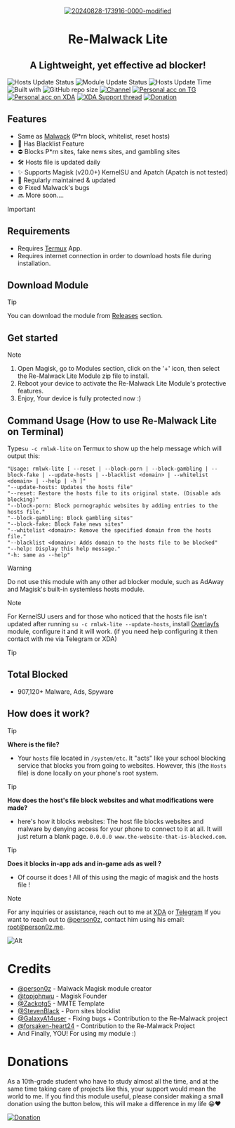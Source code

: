 <div align="center">
  
<a href="https://ibb.co/MRfcZnF"><img src="https://i.ibb.co/MRfcZnF/20240828-173916-0000-modified.png" alt="20240828-173916-0000-modified" border="0"></a>
</div>
<h1 align="center">Re-Malwack Lite</h1>
<h2 align="center">A Lightweight, yet effective ad blocker!</h2>

![Hosts Update Status](https://img.shields.io/badge/Hosts_update_status-Daily-green)
![Module Update Status](https://img.shields.io/badge/version-5.2.0-green)
![Hosts Update Time](https://img.shields.io/badge/Hosts_update_Time-≈19:30_UTC-green)
![Built with](https://img.shields.io/badge/Made_with-Love-red)
![GitHub repo size](https://img.shields.io/github/repo-size/ZG089/Re-Malwack)
[![Channel](https://img.shields.io/badge/Channel-ZGTechs-252850?color=blue&logo=telegram)](https://t.me/ZGTechs)
[![Personal acc on TG](https://img.shields.io/badge/Contact_Developer_via-Telegram-252850?color=blue&logo=telegram)](https://t.me/zgx_dev)
[![Personal acc on XDA](https://img.shields.io/badge/Contact_Developer_via-XDA-252850?color=orange&logo=xdadevelopers)](https://xdaforums.com/m/zg_dev.11432109/)
[![XDA Support thread](https://img.shields.io/badge/XDA_Support_thread-252850?color=gray&logo=xdadevelopers)](https://xdaforums.com/t/re-malwack-revival-of-malwack-module.4690049/)
[![Donation](https://img.shields.io/badge/Support%20Development-black?&logo=buymeacoffee&logoColor=black&logoSize=auto&color=%23FFDD00&cacheSeconds=2&link=https%3A%2F%2Fbuymeacoffee.com%2Fzg089&link=https%3A%2F%2Fbuymeacoffee.com%2Fzg089)](https://buymeacoffee.com/zg089)

## Features
- Same as [Malwack](https://github.com/Magisk-Modules-Alt-Repo/Malwack/#features) (P*rn block, whitelist, reset hosts)
- 🚫 Has Blacklist Feature
- ⛔ Blocks P*rn sites, fake news sites, and gambling sites
- 🛠️ Hosts file is updated daily
- ✨ Supports Magisk (v20.0+) KernelSU and Apatch (Apatch is not tested)
- 🔧 Regularly maintained & updated
- ⚙️ Fixed Malwack's bugs 
- 🔜 More soon....

> [!IMPORTANT]
> ## Requirements
> - Requires [Termux](https://f-droid.org/en/packages/com.termux/) App.
> - Requires internet connection in order to download hosts file during installation.

## Download Module
> [!TIP]
> You can download the module from [Releases](https://github.com/ZG089/Re-Malwack/releases/latest) section.

## Get started
> [!NOTE]
> 1. Open Magisk, go to Modules section, click on the '+' icon, then select the Re-Malwack Lite Module zip file to install.
> 2. Reboot your device to activate the Re-Malwack Lite Module's protective features.
> 3. Enjoy, Your device is fully protected now :)

## Command Usage (How to use Re-Malwack Lite on Terminal)

Type``su -c rmlwk-lite`` on Termux to show up the help message which will output this:

```
"Usage: rmlwk-lite [ --reset | --block-porn | --block-gambling | --block-fake | --update-hosts | --blacklist <domain> | --whitelist <domain> | --help | -h ]"
"--update-hosts: Updates the hosts file"
"--reset: Restore the hosts file to its original state. (Disable ads blocking)"
"--block-porn: Block pornographic websites by adding entries to the hosts file."
"--block-gambling: Block gambling sites"
"--block-fake: Block Fake news sites"
"--whitelist <domain>: Remove the specified domain from the hosts file."
"--blacklist <domain>: Adds domain to the hosts file to be blocked"
"--help: Display this help message."
"-h: same as --help"
```

> [!WARNING]
> Do not use this module with any other ad blocker module, such as AdAway and Magisk's built-in systemless hosts module.

> [!NOTE]
> For KernelSU users and for those who noticed that the hosts file isn't updated after running ``su -c rmlwk-lite --update-hosts``, install [Overlayfs](https://github.com/HuskyDG/magic_overlayfs) module, configure it and it will work. (if you need help configuring it then contact with me via Telegram or XDA)

> [!TIP]
> ## Total Blocked
> - 907,120+ Malware, Ads, Spyware

## How does it work?
> [!TIP]
> **Where is the file?**
> - Your ``hosts`` file located in ``/system/etc``. It "acts" like your school blocking service that blocks you from going to websites. However, this (the ``Hosts`` file) is done locally on your phone's root system. 

> [!TIP]
> **How does the host's file block websites and what modifications were made?**
> - here's how it blocks websites: The host file blocks websites and malware by denying access for your phone to connect to it at all. It will just return a blank page. ``0.0.0.0 www.the-website-that-is-blocked.com``.

> [!TIP]
> **Does it blocks in-app ads and in-game ads as well ?**
> - Of course it does ! All of this using the magic of magisk and the hosts file !

> [!NOTE]
> For any inquiries or assistance, reach out to me at [XDA](https://xdaforums.com/m/zg_dev.11432109/) or [Telegram](https://t.me/zgx_dev)
> If you want to reach out to [@person0z](https://github.com/Person0z), contact him using his email: root@person0z.me.


![Alt](https://repobeats.axiom.co/api/embed/68b1a4a787eada857f93b0f5667d4799d796346e.svg)

# Credits
- [@person0z](https://github.com/Person0z) - Malwack Magisk module creator
- [@topjohnwu](https://github.com/topjohnwu) - Magisk Founder
- [@Zackptg5](https://github.com/Zackptg5/MMT-Extended) - MMTE Template
- [@StevenBlack](https://github.com/StevenBlack/hosts) - Porn sites blocklist
- [@GalaxyA14user](https://github.com/GalaxyA14user) - Fixing bugs + Contribution to the Re-Malwack project
- [@forsaken-heart24](https://github.com/forsaken-heart24) - Contribution to the Re-Malwack Project
- And Finally, YOU! For using my module :)

# Donations

As a 10th-grade student who have to study almost all the time, and at the same time taking care of projects like this, your support would mean the world to me. If you find this module useful, please consider making a small donation using the button below, this will make a difference in my life 😁❤️

[![Donation](https://img.shields.io/badge/BUY_ME_A_COFFEE-black?&logo=buymeacoffee&logoColor=black&style=for-the-badge&logoSize=50&color=%23FFDD00&cacheSeconds=2&link=https%3A%2F%2Fbuymeacoffee.com%2Fzg089&link=https%3A%2F%2Fbuymeacoffee.com%2Fzg089)](https://buymeacoffee.com/zg089)
